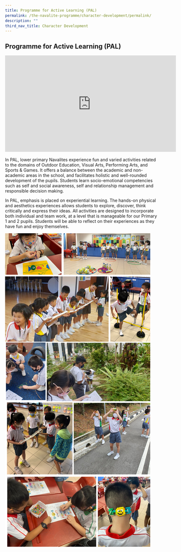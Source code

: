 ```yaml
---
title: Programme for Active Learning (PAL)
permalink: /the-navalite-programme/character-development/permalink/
description: ""
third_nav_title: Character Development
---
```

## Programme for Active Learning (PAL)

<iframe allowfullscreen="" allow="accelerometer; autoplay; clipboard-write; encrypted-media; gyroscope; picture-in-picture; web-share" frameborder="0" title="YouTube video player" src="https://www.youtube.com/embed/vTmh1PpZ36M" height="315" width="560"></iframe>

In PAL, lower primary Navalites experience fun and varied activities related to the domains of Outdoor Education, Visual Arts, Performing Arts, and Sports &amp; Games. It offers a balance between the academic and non-academic areas in the school, and facilitates holistic and well-rounded development of the pupils. Students learn socio-emotional competencies such as self and social awareness, self and relationship management and responsible decision making.

In PAL, emphasis is placed on experiential learning. The hands-on physical and aesthetics experiences allows students to explore, discover, think critically and express their ideas. All activities are designed to incorporate both individual and team work, at a level that is manageable for our Primary 1 and 2 pupils. Students will be able to reflect on their experiences as they have fun and enjoy themselves.

![](/images/programme%20for%20active%20learning%20(pal).png)